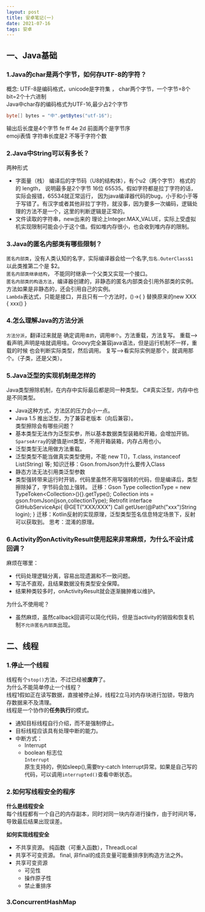 ```yaml
---
layout: post
title: 安卓笔记(一)
date: 2021-07-16
tags: 安卓
---
```


## 一、Java基础

### 1.Java的char是两个字节，如何存UTF-8的字符？
概念: UTF-8是编码格式，unicode是字符集 ， char两个字节，一个字节=8个bit=2个十六进制  
Java中char存的编码格式为UTF-16,最少占2个字节   
```Java
byte[] bytes = "中".getBytes("utf-16");
```   
输出后长度是4个字节 fe ff 4e 2d  前面两个是字节序   
emoji表情 字符串长度是2 不等于字符个数

### 2.Java中String可以有多长？
两种形式
* 字面量（栈）
编译后的字节码（U8的结构体），有个u2（两个字节） 格式的的 length， 说明最多是2个字节 16位 65535。假如字符都是拉丁字符的话，实际会报错，65534就正常运行， 因为java编译器代码的bug，小于和小于等于写错了。有汉字或者其他非拉丁字符，就没事，因为要多一次编码，逻辑处理的方法不是一个，这里的判断逻辑是正常的。
* 文件读取的字符串，new出来的
理论上Integer.MAX_VALUE，实际上受虚拟机实现限制可能会小于这个值。假如堆内存很小，也会收到堆内存的限制。

### 3.Java的匿名内部类有哪些限制？
`匿名内部类`，没有人类认知的名字，实际编译器会给一个名字,`包名.OuterClass$1` 以此类推第二个是 $2。   
`匿名内部类继承结构`， 不能同时继承一个父类又实现一个接口。   
`匿名内部类的构造方法`，编译器创建的，非静态的匿名内部类会引用外部类的实例。方法如果是非静态的，还会引用自己的实例。   
`Lambda`表达式，只能是接口，并且只有一个方法时，()->{ } 替换原来的new XXX { xxx() }   

### 4.怎么理解Java的方法分派
`方法分派`，翻译过来就是 确定调用`谁的`，调用`哪个`。方法重载，方法复写。
重载—>看声明,声明是啥就调用啥。Groovy完全兼容java语法，但是运行机制不一样，重载的时候 也会判断实际类型，然后调用。
复写—>看实际实例是那个，就调用那个。（子类，还是父类）。

### 5.Java泛型的实现机制是怎样的
Java类型擦除机制，在内存中实际最后都是同一种类型。
C#真实泛型，内存中也是不同类型。
* Java这种方式，方法区的压力会小一点。
* Java 1.5 推出泛型，为了兼容老版本（向后兼容）。  
类型擦除会有哪些问题？
* 基本类型无法作为泛型实参，所以基本数据类型装箱和开箱，会增加开销。`SparseArray`的键值是int类型，不用开箱装箱，内存占用也小。
* 泛型类型无法用做方法重载。
* 泛型类型不能当做真实类型使用，不能 new T()，T.class, instanceof List(String)  等;
知识迁移：Gson.fromJson为什么要传入Class
* 静态方法无法引用类泛型参数
* 类型强转带来运行时开销，代码里虽然不用写强转的代码，但是编译后，类型擦除掉了，字节码会加上强转。
迁移：Gson
      Type collectionType = new TypeToken<Collection<Integer>>(){}.getType();
      Collection<Integer> ints = gson.fromJson(json,collectionType);
    Retrofit
      interface GitHubServiceApi{
        @GET("XXX/XXX")
        Call<User> getUser(@Path("xxx")String login);
      }
迁移：Kotlin反射的实现原理，泛型类型签名信息特定场景下，反射可以获取到。
思考：混淆的原理。

### 6.Activity的onActivityResult使用起来非常麻烦，为什么不设计成回调？
麻烦在哪里：
* 代码处理逻辑分离，容易出现遗漏和不一致问题。
* 写法不直观，且结果数据没有类型安全保障。
* 结果种类较多时，onActivityResult就会逐渐臃肿难以维护。   

为什么不使用呢？   
* 虽然麻烦，虽然callback回调可以简化代码，但是当activity的销毁和恢复机制`不允许匿名内部类`出现。

## 二、线程  

### 1.停止一个线程  
线程有个`stop()`方法，不过已经被**废弃**了。  
为什么不能简单停止一个线程？  
线程1假如正在读写数据，直接被停止掉，线程2立马对内存块进行加锁，导致内存数据来不及清理。  
线程是一个协作的**任务执行**的模式。  
* 通知目标线程自行介绍，而不是强制停止。
* 目标线程应该具有处理中断的能力。
* 中断方式：  
    * Interrupt
    * boolean 标志位  
`Interrupt`   
原生支持的，例如sleep(),需要try-catch Interrupt异常。如果是自己写的代码，可以调用`interrupted()`查看中断状态。  


### 2.如何写线程安全的程序
**什么是线程安全**  
每个线程都有一个自己的内存副本，同时对同一块内存进行操作，由于时间片等，导致最后结果出现误差。

**如何实现线程安全**  
* 不共享资源。
    纯函数（可重入函数），ThreadLocal
* 共享不可变资源。
    final, 非final的成员变量可能重排序到构造方法之外。
* 共享可变资源
  * 可见性
  * 操作原子性
  * 禁止重排序

### 3.ConcurrentHashMap
